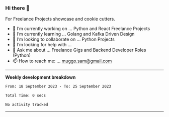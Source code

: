 ### Hi there 👋 



For Freelance Projects showcase and cookie cutters.

- 🔭 I’m currently working on ... Python and React Freelance Projects
- 🌱 I’m currently learning ... Golang and Kafka Driven Design
- 👯 I’m looking to collaborate on ... Python Projects
- 🤔 I’m looking for help with ...
- 💬 Ask me about ... Freelance Gigs and Backend Developer Roles (Python)
- 📫 How to reach me: ... muggo.sam@gmail.com
---------
**Weekly development breakdown**
<!--START_SECTION:waka-->

```txt
From: 18 September 2023 - To: 25 September 2023

Total Time: 0 secs

No activity tracked
```

<!--END_SECTION:waka-->

----------


